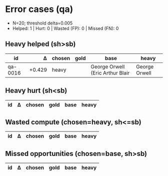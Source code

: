 # Error cases (qa)

- N=20; threshold delta=0.005
- Helped: 1  | Hurt: 0  | Wasted (FP): 0  | Missed (FN): 0

## Heavy helped (sh>sb)

| id | Δ | chosen | gold | base | heavy |
|---|---:|---|---|---|---|
| qa-0016 | +0.429 | heavy |  | George Orwell (Eric Arthur Blair | George Orwell |

## Heavy hurt (sh<sb)

| id | Δ | chosen | gold | base | heavy |
|---|---:|---|---|---|---|

## Wasted compute (chosen=heavy, sh<=sb)

| id | Δ | chosen | gold | base | heavy |
|---|---:|---|---|---|---|

## Missed opportunities (chosen=base, sh>sb)

| id | Δ | chosen | gold | base | heavy |
|---|---:|---|---|---|---|

